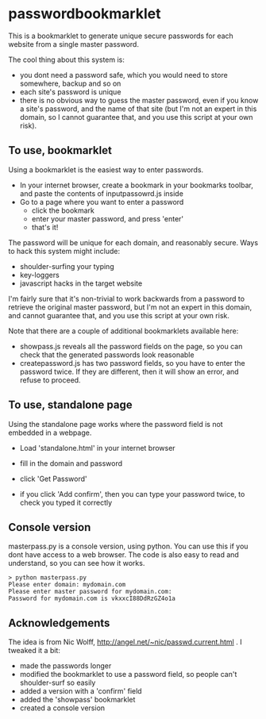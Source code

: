 passwordbookmarklet
===================

This is a bookmarklet to generate unique secure passwords for each website from a single master password.

The cool thing about this system is:
- you dont need a password safe, which you would need to store somewhere, backup and so on
- each site's password is unique
- there is no obvious way to guess the master password, even if you know a site's password, and the
  name of that site (but I'm not an expert in this domain, so I cannot guarantee that, and you use 
  this script at your own risk).

To use, bookmarklet
-------------------

Using a bookmarklet is the easiest way to enter passwords.

- In your internet browser, create a bookmark in your bookmarks toolbar, and paste the contents of 
inputpassowrd.js inside
- Go to a page where you want to enter a password
   - click the bookmark
   - enter your master password, and press 'enter'
   - that's it!

The password will be unique for each domain, and reasonably secure.  Ways to hack this system 
might include:
- shoulder-surfing your typing
- key-loggers
- javascript hacks in the target website

I'm fairly sure that it's non-trivial to work backwards from a password to retrieve the 
original master password, but I'm not an expert in this domain, and cannot guarantee that, and 
you use this script at your own risk.

Note that there are a couple of additional bookmarklets available here:
- showpass.js reveals all the password fields on the page, so you can check that the generated
  passwords look reasonable
- createpassword.js has two password fields, so you have to enter the password twice.  If they 
  are different, then it will show an error, and refuse to proceed.

To use, standalone page
-----------------------

Using the standalone page works where the password field is not embedded in a webpage.

- Load 'standalone.html' in your internet browser
- fill in the domain and password
- click 'Get Password'

- if you click 'Add confirm', then you can type your password twice, to check you typed it 
correctly

Console version
---------------

masterpass.py is a console version, using python.  You can use this if you dont have access
to a web browser.  The code is also easy to read and understand, so you can see how it works.

    > python masterpass.py
    Please enter domain: mydomain.com
    Please enter master password for mydomain.com: 
    Password for mydomain.com is vkxxcI88DdRzGZ4o1a

Acknowledgements
----------------

The idea is from Nic Wolff, http://angel.net/~nic/passwd.current.html .  I tweaked it a bit:
- made the passwords longer
- modified the bookmarklet to use a password field, so people can't shoulder-surf so easily
- added a version with a 'confirm' field
- added the 'showpass' bookmarklet
- created a console version


